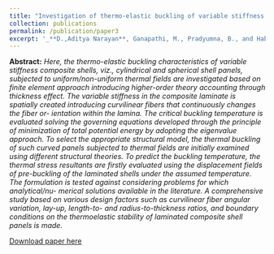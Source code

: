 ```yaml
---
title: "Investigation of thermo-elastic buckling of variable stiffness laminated composite shells using finite element approach based on higher-order theory"
collection: publications
permalink: /publication/paper3
excerpt: '_**D.,Aditya Narayan**, Ganapathi, M., Pradyumna, B., and Haboussi, M., 2019, “Investigation of Thermo-Elastic Buckling of Variable Stiffness Laminated Composite Shells Using Finite Element Approach Based on Higher-Order Theory,” Compos. Struct., 211(December 2018), pp. 24–40._'
---
```


**Abstract:** _Here, the thermo-elastic buckling characteristics of variable stiffness composite shells, viz., cylindrical and spherical shell panels, subjected to uniform/non-uniform thermal fields are investigated based on finite element approach introducing higher-order theory accounting through thickness effect. The variable stiffness in the composite laminate is spatially created introducing curvilinear fibers that continuously changes the fiber or- ientation within the lamina. The critical buckling temperature is evaluated solving the governing equations developed through the principle of minimization of total potential energy by adopting the eigenvalue approach. To select the appropriate structural model, the thermal buckling of such curved panels subjected to thermal fields are initially examined using different structural theories. To predict the buckling temperature, the thermal stress resultants are firstly evaluated using the displacement fields of pre-buckling of the laminated shells under the assumed temperature. The formulation is tested against considering problems for which analytical/nu- merical solutions available in the literature. A comprehensive study based on various design factors such as curvilinear fiber angular variation, lay-up, length-to- and radius-to-thickness ratios, and boundary conditions on the thermoelastic stability of laminated composite shell panels is made._

[Download paper here](https://AND2797.github.io/files/1-s2.0-S026382231833650X-main.pdf)
